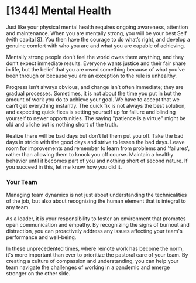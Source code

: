 # [1344] Mental Health

Just like your physical mental health requires ongoing awareness, attention and maintenance. When you are mentally strong, you will be your best Self (with capital S). You then have the courage to do what’s right, and develop a genuine comfort with who you are and what you are capable of achieving.

Mentally strong people don’t feel the world owes them anything, and they don’t expect immediate results. Everyone wants justice and their fair share in life, but the belief that you are owed something because of what you’ve been through or because you are an exception to the rule is unhealthy.

Progress isn’t always obvious, and change isn’t often immediate; they are gradual processes. Sometimes, it is not about the time you put in but the amount of work you do to achieve your goal. We have to accept that we can’t get everything instantly. The quick fix is not always the best solution, and expecting quick fixes is setting yourself up for failure and blinding yourself to newer opportunities. The saying "patience is a virtue" might be old and cliche but is nothing short of the truth.

Realize there will be bad days but don’t let them put you off. Take the bad days in stride with the good days and strive to lessen the bad days. Leave room for improvements and remember to learn from problems and 'failures', rather than allowing them to knock you off course. Maintain a healthy behavior until it becomes part of you and nothing short of second nature. If you succeed in this, let me know how you did it.

### Your Team

Managing team dynamics is not just about understanding the technicalities of the job, but also about recognizing the human element that is integral to any team.

As a leader, it is your responsibility to foster an environment that promotes open communication and empathy. By recognizing the signs of burnout and distraction, you can proactively address any issues affecting your team's performance and well-being.

In these unprecedented times, where remote work has become the norm, it's more important than ever to prioritize the pastoral care of your team. By creating a culture of compassion and understanding, you can help your team navigate the challenges of working in a pandemic and emerge stronger on the other side.

